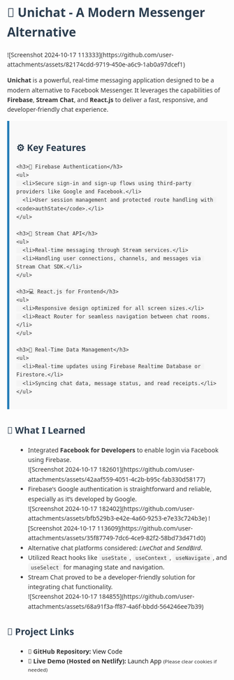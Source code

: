 <!DOCTYPE html>
<html lang="en">
<head>
  <meta charset="UTF-8">
  <title>Unichat - A Messenger Alternative</title>
  <style>
    body {
      font-family: 'Segoe UI', Tahoma, Geneva, Verdana, sans-serif;
      margin: 2rem;
      line-height: 1.6;
      color: #333;
    }
    h1, h2 {
      color: #2c3e50;
    }
    ul {
      margin-left: 1.5rem;
    }
    code {
      background: #f4f4f4;
      padding: 0.2rem 0.4rem;
      border-radius: 4px;
      font-family: monospace;
    }
    a {
      color: #2980b9;
      text-decoration: none;
    }
    a:hover {
      text-decoration: underline;
    }
    .feature-section {
      background: #f9f9f9;
      padding: 1rem;
      border-left: 5px solid #2980b9;
      margin-bottom: 2rem;
    }
  </style>
</head>
<body>

  <h1>📱 Unichat - A Modern Messenger Alternative</h1>
  ![Screenshot 2024-10-17 113333](https://github.com/user-attachments/assets/82174cdd-9719-450e-a6c9-1ab0a97dcef1)
  <p>
    <strong>Unichat</strong> is a powerful, real-time messaging application designed to be a modern alternative to Facebook Messenger. It leverages the capabilities of <strong>Firebase</strong>, <strong>Stream Chat</strong>, and <strong>React.js</strong> to deliver a fast, responsive, and developer-friendly chat experience.
  </p>

  <div class="feature-section">
    <h2>⚙️ Key Features</h2>

    <h3>🔐 Firebase Authentication</h3>
    <ul>
      <li>Secure sign-in and sign-up flows using third-party providers like Google and Facebook.</li>
      <li>User session management and protected route handling with <code>authState</code>.</li>
    </ul>

    <h3>🧩 Stream Chat API</h3>
    <ul>
      <li>Real-time messaging through Stream services.</li>
      <li>Handling user connections, channels, and messages via Stream Chat SDK.</li>
    </ul>

    <h3>💻 React.js for Frontend</h3>
    <ul>
      <li>Responsive design optimized for all screen sizes.</li>
      <li>React Router for seamless navigation between chat rooms.</li>
    </ul>

    <h3>📡 Real-Time Data Management</h3>
    <ul>
      <li>Real-time updates using Firebase Realtime Database or Firestore.</li>
      <li>Syncing chat data, message status, and read receipts.</li>
    </ul>
  </div>

  <h2>🧠 What I Learned</h2>
  <ul>
    <li>Integrated <strong>Facebook for Developers</strong> to enable login via Facebook using Firebase.</li>
    ![Screenshot 2024-10-17 182601](https://github.com/user-attachments/assets/42aaf559-4051-4c2b-b95c-fab330d58177)
    <li>Firebase's Google authentication is straightforward and reliable, especially as it’s developed by Google.</li>
    ![Screenshot 2024-10-17 182402](https://github.com/user-attachments/assets/bfb529b3-e42e-4a60-9253-e7e33c724b3e)
    ![Screenshot 2024-10-17 113609](https://github.com/user-attachments/assets/35f87749-7dc6-4ce9-82f2-58bd73d471d0)
    <li>Alternative chat platforms considered: <em>LiveChat</em> and <em>SendBird</em>.</li>
    <li>Utilized React hooks like <code>useState</code>, <code>useContext</code>, <code>useNavigate</code>, and <code>useSelect</code> for managing state and navigation.</li>
    <li>Stream Chat proved to be a developer-friendly solution for integrating chat functionality.</li>
    ![Screenshot 2024-10-17 184855](https://github.com/user-attachments/assets/68a91f3a-ff87-4a6f-bbdd-564246ee7b39)
  </ul>

  <h2>🔗 Project Links</h2>
  <ul>
    <li>📁 <strong>GitHub Repository:</strong> <a href="" target="_blank">View Code</a></li>
    <li>🚀 <strong>Live Demo (Hosted on Netlify):</strong> <a href="" target="_blank">Launch App</a> <small>(Please clear cookies if needed)</small></li>
  </ul>

</body>
</html>

